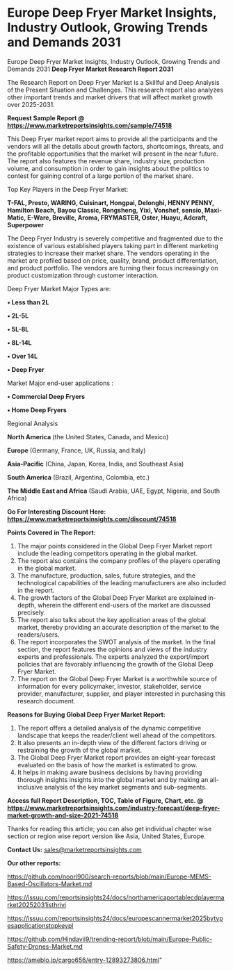 # Europe Deep Fryer Market Insights, Industry Outlook, Growing Trends and Demands 2031
Europe Deep Fryer Market Insights, Industry Outlook, Growing Trends and Demands 2031
<strong>Deep Fryer Market Research Report 2031</strong>

The Research Report on Deep Fryer Market is a Skillful and Deep Analysis of the Present Situation and Challenges. This research report also analyzes other important trends and market drivers that will affect market growth over 2025-2031.

<strong>Request Sample Report @ <a href=https://www.marketreportsinsights.com/sample/74518>https://www.marketreportsinsights.com/sample/74518</a></strong>

This Deep Fryer market report aims to provide all the participants and the vendors will all the details about growth factors, shortcomings, threats, and the profitable opportunities that the market will present in the near future. The report also features the revenue share, industry size, production volume, and consumption in order to gain insights about the politics to contest for gaining control of a large portion of the market share.

Top Key Players in the Deep Fryer Market:

<strong>T-FAL, Presto, WARING, Cuisinart, Hongpai, Delonghi, HENNY PENNY, Hamilton Beach, Bayou Classic, Rongsheng, Yixi, Vonshef, sensio, Maxi-Matic, E-Ware, Breville, Aroma, FRYMASTER, Oster, Huayu, Adcraft, Superpower</strong>

The Deep Fryer Industry is severely competitive and fragmented due to the existence of various established players taking part in different marketing strategies to increase their market share. The vendors operating in the market are profiled based on price, quality, brand, product differentiation, and product portfolio. The vendors are turning their focus increasingly on product customization through customer interaction.

Deep Fryer Market Major Types are:

<strong>• Less than 2L

• 2L-5L

• 5L-8L

• 8L-14L

• Over 14L

• Deep Fryer</strong>

Market Major end-user applications :

<strong>• Commercial Deep Fryers

• Home Deep Fryers</strong>

Regional Analysis

</u><strong><b>North America</b></strong> (the United States, Canada, and Mexico)

<strong><b>Europe </b></strong>(Germany, France, UK, Russia, and Italy)

<strong><b>Asia-Pacific</b></strong> (China, Japan, Korea, India, and Southeast Asia)

<strong><b>South America</b></strong> (Brazil, Argentina, Colombia, etc.)

<strong><b>The Middle East and Africa</b></strong> (Saudi Arabia, UAE, Egypt, Nigeria, and South Africa)

<strong>Go For Interesting Discount Here: <a href=https://www.marketreportsinsights.com/discount/74518>https://www.marketreportsinsights.com/discount/74518</a></strong>

<strong>Points Covered in The Report:</strong>
<ol>
  <li>The major points considered in the Global Deep Fryer Market report include the leading competitors operating in the global market.</li>
  <li>The report also contains the company profiles of the players operating in the global market.</li>
  <li>The manufacture, production, sales, future strategies, and the technological capabilities of the leading manufacturers are also included in the report.</li>
  <li>The growth factors of the Global Deep Fryer Market are explained in-depth, wherein the different end-users of the market are discussed precisely.</li>
  <li>The report also talks about the key application areas of the global market, thereby providing an accurate description of the market to the readers/users.</li>
  <li>The report incorporates the SWOT analysis of the market. In the final section, the report features the opinions and views of the industry experts and professionals. The experts analyzed the export/import policies that are favorably influencing the growth of the Global Deep Fryer Market.</li>
  <li>The report on the Global Deep Fryer Market is a worthwhile source of information for every policymaker, investor, stakeholder, service provider, manufacturer, supplier, and player interested in purchasing this research document.</li>
</ol>
<strong>Reasons for Buying Global Deep Fryer Market Report:</strong>

<ol>
  <li>The report offers a detailed analysis of the dynamic competitive landscape that keeps the reader/client well ahead of the competitors.</li>
  <li>It also presents an in-depth view of the different factors driving or restraining the growth of the global market.</li>
  <li>The Global Deep Fryer Market report provides an eight-year forecast evaluated on the basis of how the market is estimated to grow.</li>
  <li>It helps in making aware business decisions by having providing thorough insights insights into the global market and by making an all-inclusive analysis of the key market segments and sub-segments.</li>
</ol>
<strong>Access full Report Description, TOC, Table of Figure, Chart, etc. @ <a href=https://www.marketreportsinsights.com/industry-forecast/deep-fryer-market-growth-and-size-2021-74518>https://www.marketreportsinsights.com/industry-forecast/deep-fryer-market-growth-and-size-2021-74518</a></strong>


Thanks for reading this article; you can also get individual chapter wise section or region wise report version like Asia, United States, Europe.

<strong>Contact Us:</strong>
sales@marketreportsinsights.com

<strong>Our other reports:</strong>

<a href=https://github.com/noori900/search-reports/blob/main/Europe-MEMS-Based-Oscillators-Market.md>https://github.com/noori900/search-reports/blob/main/Europe-MEMS-Based-Oscillators-Market.md</a>

<a href=https://issuu.com/reportsinsights24/docs/northamericaportablecdplayermarket20252031isthrivi>https://issuu.com/reportsinsights24/docs/northamericaportablecdplayermarket20252031isthrivi</a>

<a href=https://issuu.com/reportsinsights24/docs/europescannermarket2025bytypesapplicationstopkeypl>https://issuu.com/reportsinsights24/docs/europescannermarket2025bytypesapplicationstopkeypl</a>

<a href=https://github.com/Hindavii9/trending-report/blob/main/Europe-Public-Safety-Drones-Market.md>https://github.com/Hindavii9/trending-report/blob/main/Europe-Public-Safety-Drones-Market.md</a>

<a href=https://ameblo.jp/cargo656/entry-12893273806.html>https://ameblo.jp/cargo656/entry-12893273806.html</a>"
